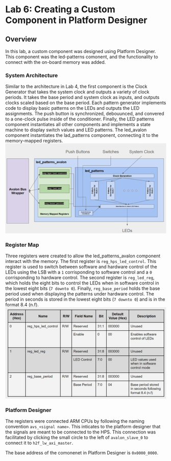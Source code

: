 # Lab 6: Creating a Custom Component in Platform Designer

## Overview
In this lab, a custom component was designed using Platform Designer. This component was the led-patterns comonent, and the functionality to connect with the on-board memory was added.

### System Architecture
Similar to the architecture in Lab 4, the first component is the Clock Generator that takes the system clock and outputs a variety of clock periods. It takes the base period and system clock as inputs, and outputs clocks scaled based on the base period. Each pattern generator implements code to display basic patterns on the LEDs and outputs the LED assignments. The push button is synchronized, debouunced, and convered to a one-clock pulse inside of the conditioner. Finally, the LED patterns component instantiates all other components and implements a state machine to display switch values and LED patterns. The led_avalon component instantiates the lad_patterns component, connecting it to the memory-mapped registers.
![System Block Diagram](./assets/lab-6_block_diagram.jpg)

### Register Map
Three registers were created to allow the led_patterns_avalon component interact with the memory. The first register is `reg_hps_led_control`. This register is used to switch between software and hardware control of the LEDs using the LSB with a `1` corrisponding to software control and a `0` corrisponding to hardware control. The second register is `reg_led_reg`, which holds the eight bits to control the LEDs when in software control in the lowest eight bits (`7 downto 0`). Finally, `reg_base_period` holds the base period used when displaying the patterns under hardware control. The period in seconds is stored in the lowest eight bits (`7 downto 0`) and is in the format 8.4 (n.f).
![Register Map](./assets/lab-6_register_map.jpg)

### Platform Designer
The registers were connected ARM CPUs by following the naming convention `avs_<signal name>`. This inticates to the platform designer that the signals are meant to be connected to the HPS. This connection was facilitated by clicking the small circle to the left of `avalon_slave_0` to connect it to `h2f_lw_axi_master`.

The base address of the comonenet in Platform Designer is `0x0000_0000`.

